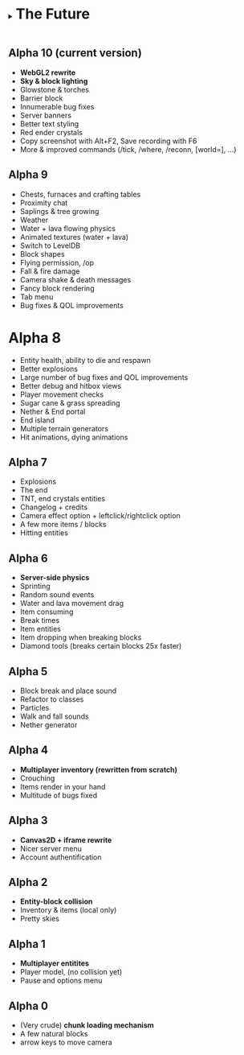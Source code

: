 <details> <summary> <h1 style="display:inline-block"> The Future </h1> </summary>

# Beta 1.2

Todo: Bossfight

Todo: Hostile mobs

# Beta 1.1

Todo: Farm & crops

Todo: Fishing

Todo: End terrain generation

Todo: Passive mobs

## Beta 1.0

Todo: More blocks and items

Todo: Singleplayer

Todo: Terrain generation overhaul

Todo: Creating accounts (deprecating account keys)

</details>

## Alpha 10 (current version)

- **WebGL2 rewrite**
- **Sky & block lighting**
- Glowstone & torches
- Barrier block
- Innumerable bug fixes
- Server banners
- Better text styling
- Red ender crystals
- Copy screenshot with Alt+F2, Save recording with F6
- More & improved commands (/tick, /where, /reconn, \[world=\], ...)

## Alpha 9

- Chests, furnaces and crafting tables
- Proximity chat
- Saplings & tree growing
- Weather
- Water + lava flowing physics
- Animated textures (water + lava)
- Switch to LevelDB
- Block shapes
- Flying permission, /op
- Fall & fire damage
- Camera shake & death messages
- Fancy block rendering
- Tab menu
- Bug fixes & QOL improvements

# Alpha 8

- Entity health, ability to die and respawn
- Better explosions
- Large number of bug fixes and QOL improvements
- Better debug and hitbox views
- Player movement checks
- Sugar cane & grass spreading
- Nether & End portal
- End island
- Multiple terrain generators
- Hit animations, dying animations

## Alpha 7

- Explosions
- The end
- TNT, end crystals entities
- Changelog + credits
- Camera effect option + leftclick/rightclick option
- A few more items / blocks
- Hitting entities

## Alpha 6

- **Server-side physics**
- Sprinting
- Random sound events
- Water and lava movement drag
- Item consuming
- Break times
- Item entities
- Item dropping when breaking blocks
- Diamond tools (breaks certain blocks 25x faster)

## Alpha 5

- Block break and place sound
- Refactor to classes
- Particles
- Walk and fall sounds
- Nether generator

## Alpha 4

- **Multiplayer inventory (rewritten from scratch)**
- Crouching
- Items render in your hand
- Multitude of bugs fixed

## Alpha 3

- **Canvas2D + iframe rewrite**
- Nicer server menu
- Account authentification

## Alpha 2

- **Entity-block collision**
- Inventory & items (local only)
- Pretty skies

## Alpha 1

- **Multiplayer entitites**
- Player model, (no collision yet)
- Pause and options menu

## Alpha 0

- (Very crude) **chunk loading mechanism**
- A few natural blocks
- arrow keys to move camera
